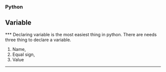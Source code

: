 ### Python
## Variable
*** Declaring variable is the most easiest thing in python. There are needs three thing to declare a variable. 
1. Name, 
2. Equal sign, 
3. Value
*** 